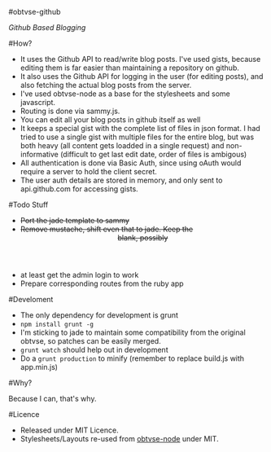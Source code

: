 #obtvse-github

_Github Based Blogging_

#How?
- It uses the Github API to read/write blog posts. I've used gists, because editing them is far easier than maintaining a repository on github. 
- It also uses the Github API for logging in the user (for editing posts), and also fetching the actual blog posts from the server. 
- I've used obtvse-node as a base for the stylesheets and some javascript. 
- Routing is done via sammy.js.
- You can edit all your blog posts in github itself as well
- It keeps a special gist with the complete list of files in json format. I had tried to use a single gist with multiple files for the entire blog, but was both heavy (all content gets loadded in a single request) and non-informative (difficult to get last edit date, order of files is ambigous)
- All authentication is done via Basic Auth, since using oAuth would require a server to hold the client secret. 
- The user auth details are stored in memory, and only sent to api.github.com for accessing gists.

#Todo Stuff
- ~~Port the jade template to sammy~~
- ~~Remove mustache, shift even that to jade. Keep the <header> blank, possibly~~
- at least get the admin login to work
- Prepare corresponding routes from the ruby app

#Develoment
- The only dependency for development is grunt
- `npm install grunt -g`
- I'm sticking to jade to maintain some compatibility from the original obtvse, so patches can be easily merged.
- `grunt watch` should help out in development
- Do a `grunt production` to minify (remember to replace build.js with app.min.js)

#Why?

Because I can, that's why.

#Licence

- Released under MIT Licence.
- Stylesheets/Layouts re-used from [obtvse-node](https://github.com/gorekee/obtvse-node.js) under MIT.
